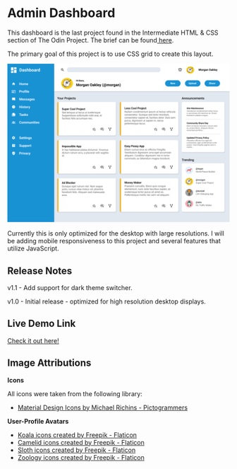 # Admin Dashboard

This dashboard is the last project found in the Intermediate HTML & CSS section of The Odin Project. The brief can be found<a href="https://www.theodinproject.com/lessons/node-path-intermediate-html-and-css-admin-dashboard"> here</a>.

The primary goal of this project is to use CSS grid to create this layout.

<img src="./dashboard-project-design-brief.png">

Currently this is only optimized for the desktop with large resolutions. I will be adding mobile responsiveness to this project and several features that utilize JavaScript.

## Release Notes

v1.1 - Add support for dark theme switcher.

v1.0 - Initial release - optimized for high resolution desktop displays.

## Live Demo Link

<a href="https://probableactions.github.io/admin-dashboard/">Check it out here!</a>

## Image Attributions

**Icons**

All icons were taken from the following library:
<br/>

- <a href="https://pictogrammers.com/library/mdi/">Material Design Icons by Michael Richins - Pictogrammers</a>

**User-Profile Avatars**

- <a href="https://www.flaticon.com/free-icons/koala" title="koala icons">Koala icons created by Freepik - Flaticon</a>
  <br/>
- <a href="https://www.flaticon.com/free-icons/camelid" title="camelid icons">Camelid icons created by Freepik - Flaticon</a>
  <br/>
- <a href="https://www.flaticon.com/free-icons/sloth" title="sloth icons">Sloth icons created by Freepik - Flaticon</a>
  <br/>
- <a href="https://www.flaticon.com/free-icons/zoology" title="zoology icons">Zoology icons created by Freepik - Flaticon</a>
